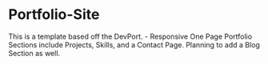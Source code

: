 # Portfolio-Site
This is a template based off the DevPort. - Responsive One Page Portfolio
Sections include Projects, Skills, and a Contact Page.
Planning to add a Blog Section as well.
